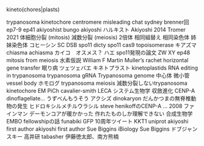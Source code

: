 kineto(chores|plasts)

trypanosoma
kinetochore
centromere
misleading chat
sydney brenner回 ep7-9
ep41
akiyoshist
bungo akiyoshi 
ハルキスト
Akiyoshi 2014
Tromer 2021
体細胞分裂 (mitosis)
減数分裂 (meiosis)
2倍体
相同組替え
相同染色体
姉妹染色体
コヒーシン
SC
DSB
spo11
dicty spo11
cas9
topoisomerase
キアズマ
chiasma
achiasma
カイコ　オスメス？
ハエ
spo11発現の論文
ZW
XY
ep48
mitosis from meiosis
水素仮説
William F Martin
Muller’s rachet
horizontal gene transfer
眠り病
ツェツェバエ
キネトプラスト
kinetoplastids
RNA editing in trypanosoma
trypanosoma
gRNA
Trypanosoma genome
中心体
微小管
vessel body
ホモログ
trypanosoma meiosis
減数分裂しないtrypanosoma
kinetochore EM
PiCh
cavalier-smith
LECA
システム生物学
収斂進化
CENP-A
dinoflagellate… うずべんもうそう
アクシズ
dinokaryon
だんかつまの無脊椎動物の発生
ヒドロキシルメチルウラシル
steve henikoffのCENP-A … 2008
ファインマン
デーモンコアが暖かかった
作れたものしか理解できない
合成生物学
EMBO fellowshipの話
funabiki GFP
10周年ツイート
KKT1 uniprot
akiyoshi first author
akiyoshi first author
Sue Biggins
iBiology Sue Biggins
ドブジャンスキー
高井研
tabasher
伊藤徳太郎、南方熊楠







